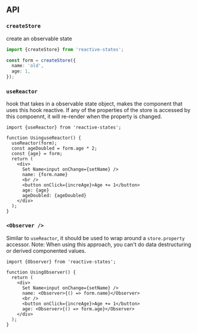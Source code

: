 ## API

### `createStore`

create an observable state

```ts
import {createStore} from 'reactive-states';

const form = createStore({
  name: 'old',
  age: 1,
});
```


### `useReactor`

hook that takes in a observable state object, makes the component that uses this hook reactive. If any of the properties of the store is accessed by this compoennt, it will re-render when the property is changed.

```tsx
import {useReactor} from 'reactive-states';

function UsinguseReactor() {
  useReactor(form);
  const ageDoubled = form.age * 2;
  const {age} = form;
  return (
    <div>
      Set Name<input onChange={setName} />
      name: {form.name}
      <br />
      <button onClick={increAge}>Age += 1</button>
      age: {age}
      ageDoubled: {ageDoubled}
    </div>
  );
}
```


### `<Observer />`

Similar to `useReactor`, it should be used to wrap around a `store.property` accessor.
Note: When using this approach, you can't do data destructuring or derived componented values.

```tsx
import {Observer} from 'reactive-states';

function UsingObserver() {
  return (
    <div>
      Set Name<input onChange={setName} />
      name: <Observer>{() => form.name}</Observer>
      <br />
      <button onClick={increAge}>Age += 1</button>
      age: <Observer>{() => form.age}</Observer>
    </div>
  );
}

```
